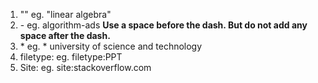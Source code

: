 1. ""
eg. "linear algebra"
2. \-
eg. algorithm-ads
**Use a space before the dash. But do not add any space after the dash.**
3. \*
eg. * university of science and technology
4. filetype:
eg. filetype:PPT
5. Site:
eg. site:stackoverflow.com